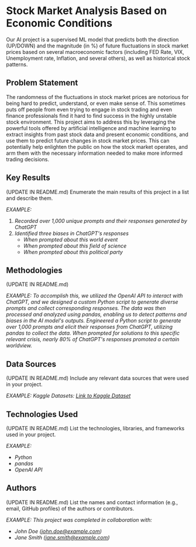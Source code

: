# Stock Market Analysis Based on Economic Conditions

Our AI project is a supervised ML model that predicts both the direction (UP/DOWN) and the magnitude (in %) of future fluctuations in stock market prices based on several macroeconomic factors (including FED Rate, VIX, Unemployment rate, Inflation, and several others), as well as historical stock patterns.

## Problem Statement <!--- do not change this line -->
The randomness of the fluctuations in stock market prices are notorious for being hard to predict, understand, or even make sense of. This sometimes puts off people from even trying to engage in stock trading and even finance professionals find it hard to find success in the highly unstable stock environment. This project aims to address this by leveraging the powerful tools offered by artificial intelligence and machine learning to extract insights from past stock data and present economic conditions, and use them to predict future changes in stock market prices. This can potentially help enlighten the public on how the stock market operates, and arm them with the necessary information needed to make more informed trading decisions.

## Key Results <!--- do not change this line -->

(UPDATE IN README.md)
Enumerate the main results of this project in a list and describe them.

*EXAMPLE:*
1. *Recorded over 1,000 unique prompts and their responses generated by ChatGPT*
2. *Identified three biases in ChatGPT's responses*
   - *When prompted about this world event*
   - *When prompted about this field of science*
   - *When prompted about this political party*


## Methodologies <!--- do not change this line -->

(UPDATE IN README.md)

*EXAMPLE:*
*To accomplish this, we utilized the OpenAI API to interact with ChatGPT, and we designed a custom Python script to generate diverse prompts and collect corresponding responses. The data was then processed and analyzed using pandas, enabling us to detect patterns and biases in the AI model's outputs.*
*Engineered a Python script to generate over 1,000 prompts and elicit their responses from ChatGPT, utilizing pandas to collect the data. When prompted for solutions to this specific relevant crisis, nearly 80% of ChatGPT's responses promoted a certain worldview.*


## Data Sources <!--- do not change this line -->

(UPDATE IN README.md)
Include any relevant data sources that were used in your project.

*EXAMPLE:*
*Kaggle Datasets: [Link to Kaggle Dataset](https://www.kaggle.com/datasets)*

## Technologies Used <!--- do not change this line -->

(UPDATE IN README.md)
List the technologies, libraries, and frameworks used in your project.

*EXAMPLE:*
- *Python*
- *pandas*
- *OpenAI API*


## Authors <!--- do not change this line -->

(UPDATE IN README.md)
List the names and contact information (e.g., email, GitHub profiles) of the authors or contributors.

*EXAMPLE:*
*This project was completed in collaboration with:*
- *John Doe ([john.doe@example.com](mailto:john.doe@example.com))*
- *Jane Smith ([jane.smith@example.com](mailto:jane.smith@example.com))*
